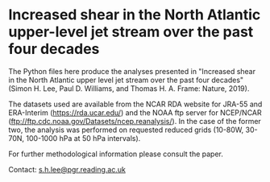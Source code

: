 # Increased shear in the North Atlantic upper-level jet stream over the past four decades

The Python files here produce the analyses presented in "Increased shear in the North Atlantic upper level jet stream over 
the past four decades" (Simon H. Lee, Paul D. Williams, and Thomas H. A. Frame: Nature, 2019). 

The datasets used are available from the NCAR RDA website for JRA-55 and ERA-Interim (https://rda.ucar.edu/) 
and the NOAA ftp server for NCEP/NCAR (ftp://ftp.cdc.noaa.gov/Datasets/ncep.reanalysis/). In the case of the former two, the analysis was performed on requested reduced grids (10-80W, 30-70N, 100-1000 hPa at 50 hPa intervals).

For further methodological information please consult the paper.

Contact: s.h.lee@pgr.reading.ac.uk
